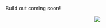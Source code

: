 Build out coming soon!

<p align="center">
    <img src="https://giant.gfycat.com/honorablebewitchedbichonfrise.gif">
</p>
